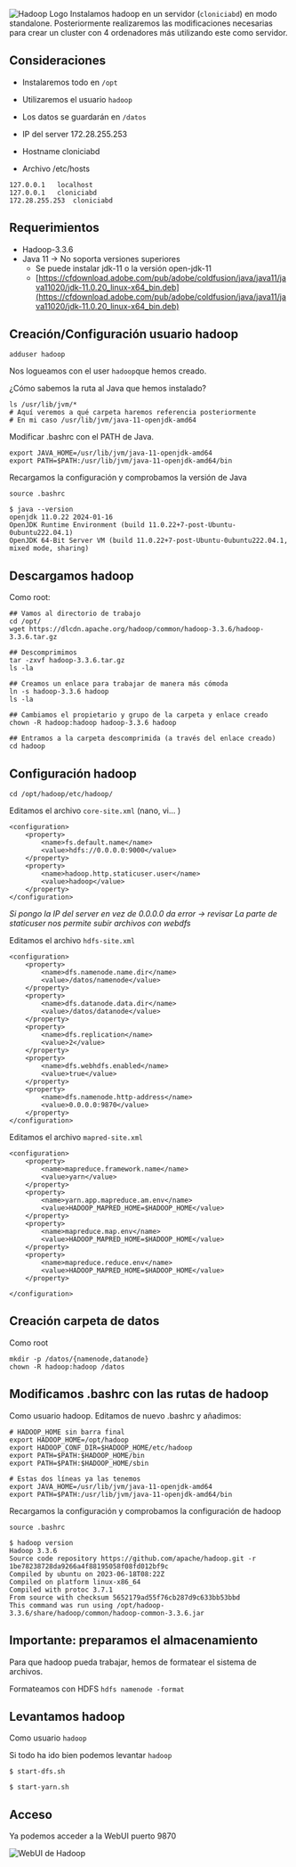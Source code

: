 ![Hadoop Logo](./imgs/hadoop.webp)
Instalamos hadoop en un servidor (`cloniciabd`) en modo standalone.
Posteriormente realizaremos las modificaciones necesarias para crear un cluster con 4 ordenadores más utilizando este como servidor.
## Consideraciones

- Instalaremos todo en `/opt`
- Utilizaremos el usuario `hadoop`
- Los datos se guardarán en `/datos`

- IP del server 172.28.255.253
- Hostname cloniciabd
* Archivo /etc/hosts
```
127.0.0.1	localhost
127.0.0.1	cloniciabd
172.28.255.253	cloniciabd
```

## Requerimientos
- Hadoop-3.3.6
- Java 11 -> No soporta versiones superiores
	- Se puede instalar  jdk-11 o la versión open-jdk-11
	- [https://cfdownload.adobe.com/pub/adobe/coldfusion/java/java11/java11020/jdk-11.0.20_linux-x64_bin.deb](https://cfdownload.adobe.com/pub/adobe/coldfusion/java/java11/java11020/jdk-11.0.20_linux-x64_bin.deb)

## Creación/Configuración usuario hadoop

`adduser hadoop`

Nos logueamos con el user `hadoop`que hemos creado.

¿Cómo sabemos la ruta al Java que hemos instalado?
```
ls /usr/lib/jvm/*
# Aquí veremos a qué carpeta haremos referencia posteriormente
# En mi caso /usr/lib/jvm/java-11-openjdk-amd64
```


Modificar .bashrc con el PATH de Java.
```
export JAVA_HOME=/usr/lib/jvm/java-11-openjdk-amd64
export PATH=$PATH:/usr/lib/jvm/java-11-openjdk-amd64/bin
```

Recargamos la configuración y comprobamos la versión de Java
```
source .bashrc

$ java --version
openjdk 11.0.22 2024-01-16
OpenJDK Runtime Environment (build 11.0.22+7-post-Ubuntu-0ubuntu222.04.1)
OpenJDK 64-Bit Server VM (build 11.0.22+7-post-Ubuntu-0ubuntu222.04.1, mixed mode, sharing)
```

## Descargamos hadoop

Como root:

```
## Vamos al directorio de trabajo
cd /opt/
wget https://dlcdn.apache.org/hadoop/common/hadoop-3.3.6/hadoop-3.3.6.tar.gz

## Descomprimimos
tar -zxvf hadoop-3.3.6.tar.gz
ls -la

## Creamos un enlace para trabajar de manera más cómoda
ln -s hadoop-3.3.6 hadoop
ls -la

## Cambiamos el propietario y grupo de la carpeta y enlace creado
chown -R hadoop:hadoop hadoop-3.3.6 hadoop

## Entramos a la carpeta descomprimida (a través del enlace creado)
cd hadoop
```

## Configuración hadoop

```
cd /opt/hadoop/etc/hadoop/
```

Editamos el archivo `core-site.xml` (nano, vi... )
```
<configuration>
    <property>
        <name>fs.default.name</name>
        <value>hdfs://0.0.0.0:9000</value>
    </property>
    <property>
    	<name>hadoop.http.staticuser.user</name>
    	<value>hadoop</value>
    </property>
</configuration>
```
*Si pongo la IP del server en vez de 0.0.0.0 da error -> revisar*
*La parte de staticuser nos permite subir archivos con webdfs*

Editamos el archivo `hdfs-site.xml`
```
<configuration>
	<property>
        <name>dfs.namenode.name.dir</name>
        <value>/datos/namenode</value>
	</property>
	<property>
        <name>dfs.datanode.data.dir</name>
        <value>/datos/datanode</value>
	</property>
	<property>
        <name>dfs.replication</name>
        <value>2</value>
	</property>
	<property>
        <name>dfs.webhdfs.enabled</name>
        <value>true</value>
	</property>
	<property>
        <name>dfs.namenode.http-address</name>
        <value>0.0.0.0:9870</value>
	</property>
</configuration>
```

Editamos el archivo `mapred-site.xml`
```
<configuration>
	<property>
        <name>mapreduce.framework.name</name>
        <value>yarn</value>
	</property>
	<property>
        <name>yarn.app.mapreduce.am.env</name>
        <value>HADOOP_MAPRED_HOME=$HADOOP_HOME</value>
	</property>
	<property>
        <name>mapreduce.map.env</name>
        <value>HADOOP_MAPRED_HOME=$HADOOP_HOME</value>
	</property>
	<property>
        <name>mapreduce.reduce.env</name>
        <value>HADOOP_MAPRED_HOME=$HADOOP_HOME</value>
	</property>

</configuration>
```

## Creación carpeta de datos

Como root

```
mkdir -p /datos/{namenode,datanode}
chown -R hadoop:hadoop /datos
```

## Modificamos .bashrc con las rutas de hadoop

Como usuario hadoop.
Editamos de nuevo .bashrc y añadimos:
```
# HADOOP_HOME sin barra final
export HADOOP_HOME=/opt/hadoop
export HADOOP_CONF_DIR=$HADOOP_HOME/etc/hadoop
export PATH=$PATH:$HADOOP_HOME/bin
export PATH=$PATH:$HADOOP_HOME/sbin

# Estas dos líneas ya las tenemos
export JAVA_HOME=/usr/lib/jvm/java-11-openjdk-amd64
export PATH=$PATH:/usr/lib/jvm/java-11-openjdk-amd64/bin

```

Recargamos la configuración y comprobamos la configuración de hadoop
```
source .bashrc

$ hadoop version
Hadoop 3.3.6
Source code repository https://github.com/apache/hadoop.git -r 1be78238728da9266a4f88195058f08fd012bf9c
Compiled by ubuntu on 2023-06-18T08:22Z
Compiled on platform linux-x86_64
Compiled with protoc 3.7.1
From source with checksum 5652179ad55f76cb287d9c633bb53bbd
This command was run using /opt/hadoop-3.3.6/share/hadoop/common/hadoop-common-3.3.6.jar
```

## Importante: preparamos el almacenamiento

Para que hadoop pueda trabajar, hemos de formatear el sistema de archivos.

Formateamos con HDFS
```hdfs namenode -format```

## Levantamos hadoop

Como usuario `hadoop`

Si todo ha ido bien podemos levantar `hadoop`
```
$ start-dfs.sh

$ start-yarn.sh
```

## Acceso
Ya podemos acceder a la WebUI puerto 9870

![WebUI de Hadoop](./imgs/hadoop9870.png)